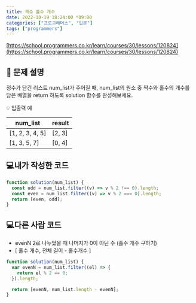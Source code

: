```yaml
---
title: 짝수 홀수 개수
date: 2022-10-19 18:24:00 *09:00
categories: ["프로그래머스", "입문"]
tags: ["programmers"]
---
```


[https://school.programmers.co.kr/learn/courses/30/lessons/120824](https://school.programmers.co.kr/learn/courses/30/lessons/120824)

## 📔 문제 설명

정수가 담긴 리스트 num_list가 주어질 때, num_list의 원소 중 짝수와 홀수의 개수를 담은 배열을 return 하도록 solution 함수를 완성해보세요.

💡 입출력 예

| num_list        | result |
| --------------- | ------ |
| [1, 2, 3, 4, 5] | [2, 3] |
| [1, 3, 5, 7]    | [0, 4] |

## 💻내가 작성한 코드

```js
function solution(num_list) {
  const odd = num_list.filter((v) => v % 2 !== 0).length;
  const even = num_list.filter((v) => v % 2 === 0).length;
  return [even, odd];
}
```

## 💻다른 사람 코드

- evenN 2로 나누었을 때 나머지가 0이 아닌 수 (홀수 개수 구하기)
- [ 홀수 개수, 전체 길이 - 홀수개수 ]

```js
function solution(num_list) {
  var evenN = num_list.filter((el) => {
    return el % 2 == 0;
  }).length;

  return [evenN, num_list.length - evenN];
}
```
